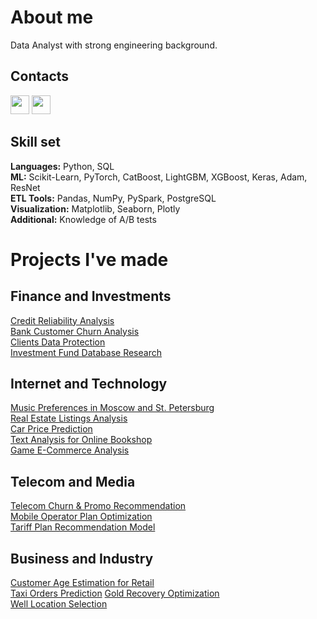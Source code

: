 # About me
Data Analyst with strong engineering background.
## Contacts
[<img src="https://cdn.jsdelivr.net/gh/devicons/devicon/icons/linkedin/linkedin-original.svg" width="30px" />](https://www.linkedin.com/in/melnikov-roman)
[<img src="https://upload.wikimedia.org/wikipedia/commons/8/82/Telegram_logo.svg" width="30px" />](https://t.me/thomascarlyle)
## Skill set 
**Languages:** Python, SQL  
**ML:** Scikit-Learn, PyTorch, CatBoost, LightGBM, XGBoost, Keras, Adam, ResNet  
**ETL Tools:** Pandas, NumPy, PySpark, PostgreSQL  
**Visualization:** Matplotlib, Seaborn, Plotly  
**Additional:** Knowledge of A/B tests  
# Projects I've made
## Finance and Investments
[Credit Reliability Analysis](#)  
[Bank Customer Churn Analysis](#)  
[Clients Data Protection](#)  
[Investment Fund Database Research](#)  
## Internet and Technology
[Music Preferences in Moscow and St. Petersburg](https://github.com/s-mudro/portfolio/tree/main/01_musical_preferences_of_msk_spb)  
[Real Estate Listings Analysis](#)  
[Car Price Prediction](#)  
[Text Analysis for Online Bookshop](#)  
[Game E-Commerce Analysis](#)  
## Telecom and Media
[Telecom Churn & Promo Recommendation](#)  
[Mobile Operator Plan Optimization](#)  
[Tariff Plan Recommendation Model](#)  
## Business and Industry
[Customer Age Estimation for Retail](#)  
[Taxi Orders Prediction](#) 
[Gold Recovery Optimization](#)  
[Well Location Selection](#)  
